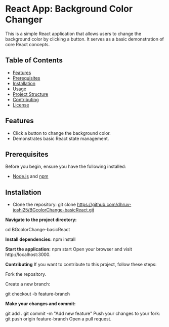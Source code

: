 # React App: Background Color Changer

This is a simple React application that allows users to change the background color by clicking a button. It serves as a basic demonstration of core React concepts.

## Table of Contents

- [Features](#features)
- [Prerequisites](#prerequisites)
- [Installation](#installation)
- [Usage](#usage)
- [Project Structure](#project-structure)
- [Contributing](#contributing)
- [License](#license)

## Features

- Click a button to change the background color.
- Demonstrates basic React state management.

## Prerequisites

Before you begin, ensure you have the following installed:

- [Node.js](https://nodejs.org/) and [npm](https://www.npmjs.com/)

## Installation

- Clone the repository: 
   git clone https://github.com/dhruv-joshi25/BGcolorChange-basicReact.git

**Navigate to the project directory:**

cd BGcolorChange-basicReact

**Install dependencies:**
npm install

**Start the application:**
npm start
Open your browser and visit http://localhost:3000.


**Contributing**
If you want to contribute to this project, follow these steps:

Fork the repository.

Create a new branch:

git checkout -b feature-branch


**Make your changes and commit:**

git add .
git commit -m "Add new feature"
Push your changes to your fork:
git push origin feature-branch
Open a pull request.

